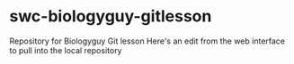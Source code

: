 # swc-biologyguy-gitlesson
Repository for Biologyguy Git lesson
Here's an edit from the web interface to pull into the local repository
